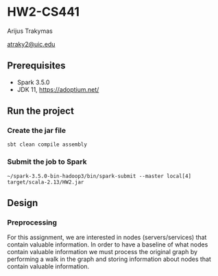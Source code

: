 # HW2-CS441
Arijus Trakymas

atraky2@uic.edu

## Prerequisites

- Spark 3.5.0
- JDK 11, https://adoptium.net/

## Run the project
### Create the jar file
```shell
sbt clean compile assembly
```

### Submit the job to Spark
```shell
~/spark-3.5.0-bin-hadoop3/bin/spark-submit --master local[4] target/scala-2.13/HW2.jar 
```

## Design
### Preprocessing
For this assignment, we are interested in nodes (servers/services)
that contain valuable information. In order to have a baseline of
what nodes contain valuable information we must process the original
graph by performing a walk in the graph and storing information
about nodes that contain valuable information.